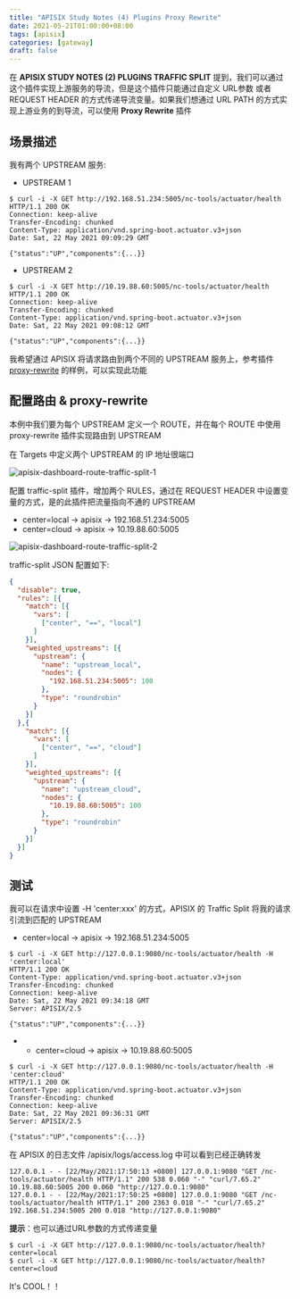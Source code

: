 ```yaml
---
title: "APISIX Study Notes (4) Plugins Proxy Rewrite"
date: 2021-05-21T01:00:00+08:00
tags: [apisix]
categories: [gateway]
draft: false
---
```


在 **APISIX STUDY NOTES (2) PLUGINS TRAFFIC SPLIT** 提到，我们可以通过这个插件实现上游服务的导流，但是这个插件只能通过自定义 URL参数 或者 REQUEST HEADER 的方式传递导流变量。如果我们想通过 URL PATH 的方式实现上游业务的到导流，可以使用 **Proxy Rewrite** 插件

## 场景描述

我有两个 UPSTREAM 服务:

* UPSTREAM 1

```shell
$ curl -i -X GET http://192.168.51.234:5005/nc-tools/actuator/health
HTTP/1.1 200 OK
Connection: keep-alive
Transfer-Encoding: chunked
Content-Type: application/vnd.spring-boot.actuator.v3+json
Date: Sat, 22 May 2021 09:09:29 GMT

{"status":"UP","components":{...}}
````

* UPSTREAM 2

```shell
$ curl -i -X GET http://10.19.88.60:5005/nc-tools/actuator/health
HTTP/1.1 200 OK
Connection: keep-alive
Transfer-Encoding: chunked
Content-Type: application/vnd.spring-boot.actuator.v3+json
Date: Sat, 22 May 2021 09:08:12 GMT

{"status":"UP","components":{...}}
````

我希望通过 APISIX 将请求路由到两个不同的 UPSTREAM 服务上，参考插件 [proxy-rewrite](https://apisix.apache.org/docs/apisix/plugins/proxy-rewrite/)
的样例，可以实现此功能


## 配置路由 & proxy-rewrite

本例中我们要为每个 UPSTREAM 定义一个 ROUTE，并在每个 ROUTE 中使用 proxy-rewrite 插件实现路由到 UPSTREAM


在 Targets 中定义两个 UPSTREAM 的 IP 地址很端口

![apisix-dashboard-route-traffic-split-1](/images/posts/study-notes-for-apisix-2-plugins-traffic-split/apisix-dashboard-route-traffic-split-1.png)

配置 traffic-split 插件，增加两个 RULES，通过在 REQUEST HEADER 中设置变量的方式，是的此插件把流量指向不通的 UPSTREAM

* center=local -> apisix -> 192.168.51.234:5005 
* center=cloud -> apisix -> 10.19.88.60:5005

![apisix-dashboard-route-traffic-split-2](/images/posts/study-notes-for-apisix-2-plugins-traffic-split/apisix-dashboard-route-traffic-split-2.png)

traffic-split JSON 配置如下:

```json
{
  "disable": true,
  "rules": [{
    "match": [{
      "vars": [
        ["center", "==", "local"]
      ]
    }],
    "weighted_upstreams": [{
      "upstream": {
        "name": "upstream_local",
        "nodes": {
          "192.168.51.234:5005": 100
        },
        "type": "roundrobin"
      }
    }]
  },{
    "match": [{
      "vars": [
        ["center", "==", "cloud"]
      ]
    }],
    "weighted_upstreams": [{
      "upstream": {
        "name": "upstream_cloud",
        "nodes": {
          "10.19.88.60:5005": 100
        },
        "type": "roundrobin"
      }
    }]
  }]
}
```

## 测试
  
我可以在请求中设置 -H 'center:xxx' 的方式，APISIX 的 Traffic Split 将我的请求引流到匹配的 UPSTREAM

* center=local -> apisix -> 192.168.51.234:5005

```shell
$ curl -i -X GET http://127.0.0.1:9080/nc-tools/actuator/health -H 'center:local'
HTTP/1.1 200 OK
Content-Type: application/vnd.spring-boot.actuator.v3+json
Transfer-Encoding: chunked
Connection: keep-alive
Date: Sat, 22 May 2021 09:34:18 GMT
Server: APISIX/2.5

{"status":"UP","components":{...}}
```

* * center=cloud -> apisix -> 10.19.88.60:5005

```shell
$ curl -i -X GET http://127.0.0.1:9080/nc-tools/actuator/health -H 'center:cloud'
HTTP/1.1 200 OK
Content-Type: application/vnd.spring-boot.actuator.v3+json
Transfer-Encoding: chunked
Connection: keep-alive
Date: Sat, 22 May 2021 09:36:31 GMT
Server: APISIX/2.5

{"status":"UP","components":{...}}
```

在 APISIX 的日志文件 /apisix/logs/access.log 中可以看到已经正确转发

```shell
127.0.0.1 - - [22/May/2021:17:50:13 +0800] 127.0.0.1:9080 "GET /nc-tools/actuator/health HTTP/1.1" 200 538 0.060 "-" "curl/7.65.2" 10.19.88.60:5005 200 0.060 "http://127.0.0.1:9080"
127.0.0.1 - - [22/May/2021:17:50:25 +0800] 127.0.0.1:9080 "GET /nc-tools/actuator/health HTTP/1.1" 200 2363 0.018 "-" "curl/7.65.2" 192.168.51.234:5005 200 0.018 "http://127.0.0.1:9080"
```

**提示**：也可以通过URL参数的方式传递变量

```shell
$ curl -i -X GET http://127.0.0.1:9080/nc-tools/actuator/health?center=local
$ curl -i -X GET http://127.0.0.1:9080/nc-tools/actuator/health?center=cloud
```


It's COOL！！